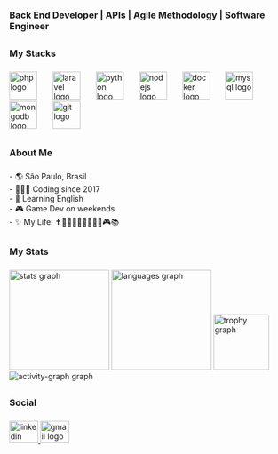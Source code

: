 <h3 align="left">Back End Developer | APIs | Agile Methodology | Software Engineer</h3>  
<h2 align="left"></h2>

<h3 align="left">My Stacks</h3>

###

<div align="left">
  <img src="https://cdn.jsdelivr.net/gh/devicons/devicon/icons/php/php-original.svg" height="50" alt="php logo"  />
  <img width="20" />
  <img src="https://cdn.jsdelivr.net/gh/devicons/devicon/icons/laravel/laravel-original-wordmark.svg" height="50" alt="laravel logo"  />
  <img width="20" />
  <img src="https://cdn.jsdelivr.net/gh/devicons/devicon/icons/python/python-original-wordmark.svg" height="50" alt="python logo"  />
  <img width="20" />
  <img src="https://cdn.jsdelivr.net/gh/devicons/devicon/icons/nodejs/nodejs-plain-wordmark.svg" height="50" alt="nodejs logo"  />
  <img width="20" />
  <img src="https://cdn.jsdelivr.net/gh/devicons/devicon/icons/docker/docker-plain-wordmark.svg" height="50" alt="docker logo"  />
  <img width="20" />
  <img src="https://cdn.jsdelivr.net/gh/devicons/devicon/icons/mysql/mysql-original-wordmark.svg" height="50" alt="mysql logo"  />
  <img width="20" />
  <img src="https://cdn.jsdelivr.net/gh/devicons/devicon/icons/mongodb/mongodb-plain-wordmark.svg" height="50" alt="mongodb logo"  />
  <img width="20" />
  <img src="https://cdn.jsdelivr.net/gh/devicons/devicon/icons/git/git-plain-wordmark.svg" height="50" alt="git logo"  />
</div>

<h2 align="left"></h2>

###

<h3 align="left">About Me</h3>

###

<p align="left">- 🌎 São Paulo, Brasil<br>- 👨🏻‍💻 Coding since 2017<br>- 🎯 Learning English<br>- 🎮 Game Dev on weekends<br>- ✨ My Life: ✝️👨‍👩‍👧‍👦🏋🏻🥊🎼🎮📚</p>

<h2 align="left"></h2>

###

<h3 align="left">My Stats</h3>

###

<div align="left">
  <img src="https://github-readme-stats.vercel.app/api?username=LucasOlmedo&hide_title=false&hide_rank=false&show_icons=true&include_all_commits=true&count_private=true&disable_animations=false&theme=github_dark&locale=en&hide_border=true&order=1" height="180" alt="stats graph"  />
  <img src="https://github-readme-stats.vercel.app/api/top-langs?username=LucasOlmedo&locale=en&hide_title=false&layout=compact&card_width=320&langs_count=6&theme=github_dark&hide_border=true&order=2" height="180" alt="languages graph"  />
  <img src="https://github-profile-trophy.vercel.app?username=LucasOlmedo&theme=darkhub&column=7&row=1&no-bg=false&no-frame=true&order=4" height="100" alt="trophy graph"  />
  <img src="https://github-readme-activity-graph.vercel.app/graph?username=LucasOlmedo&theme=github-dark&area=true&order=5&hide_border=true" height="" alt="activity-graph graph"  />
</div>

<h2 align="left"></h2>

###

<h3 align="left">Social</h3>

###

<div align="left">
  <a href="https://www.linkedin.com/in/lucasolmedo" target="_blank">
    <img src="https://raw.githubusercontent.com/maurodesouza/profile-readme-generator/master/src/assets/icons/social/linkedin/default.svg" width="52" height="40" alt="linkedin logo"  />
  </a>
  <a href="mailto:lcsolmedosilva@gmail.com" target="_blank">
    <img src="https://raw.githubusercontent.com/maurodesouza/profile-readme-generator/master/src/assets/icons/social/gmail/default.svg" width="52" height="40" alt="gmail logo"  />
  </a>
</div>

###
